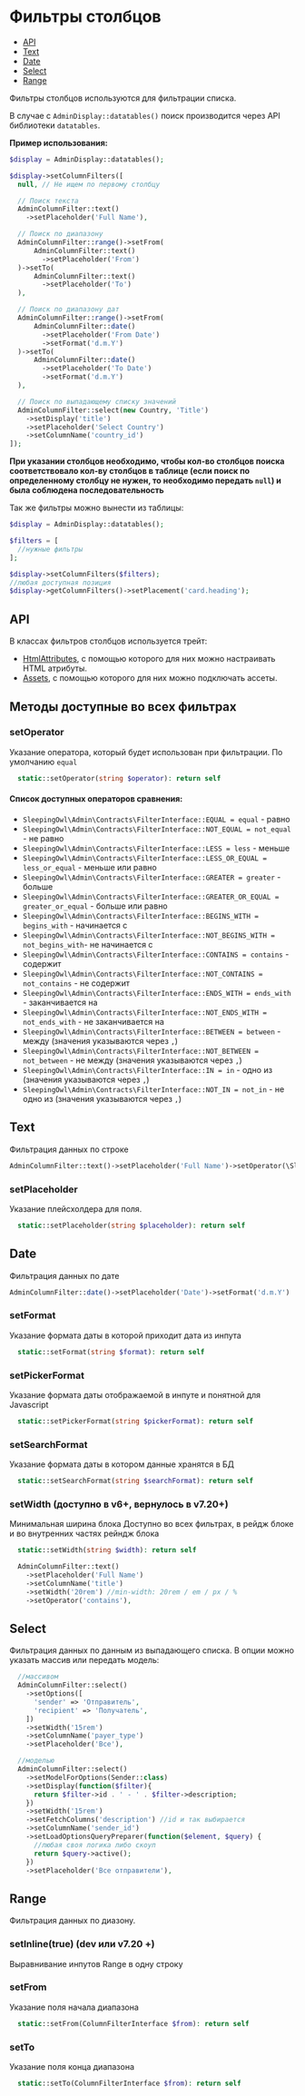 # Фильтры столбцов

 - [API](#api)
 - [Text](#text)
 - [Date](#date)
 - [Select](#select)
 - [Range](#range)

Фильтры столбцов используются для фильтрации списка.

В случае с `AdminDisplay::datatables()` поиск производится через API библиотеки `datatables`.

**Пример использования:**

```php
$display = AdminDisplay::datatables();

$display->setColumnFilters([
  null, // Не ищем по первому столбцу

  // Поиск текста
  AdminColumnFilter::text()
    ->setPlaceholder('Full Name'),

  // Поиск по диапазону
  AdminColumnFilter::range()->setFrom(
      AdminColumnFilter::text()
        ->setPlaceholder('From')
  )->setTo(
      AdminColumnFilter::text()
        ->setPlaceholder('To')
  ),

  // Поиск по диапазону дат
  AdminColumnFilter::range()->setFrom(
      AdminColumnFilter::date()
        ->setPlaceholder('From Date')
        ->setFormat('d.m.Y')
  )->setTo(
      AdminColumnFilter::date()
        ->setPlaceholder('To Date')
        ->setFormat('d.m.Y')
  ),

  // Поиск по выпадающему списку значений
  AdminColumnFilter::select(new Country, 'Title')
    ->setDisplay('title')
    ->setPlaceholder('Select Country')
    ->setColumnName('country_id')
]);
```

**При указании столбцов необходимо, чтобы кол-во столбцов поиска соответствовало кол-ву столбцов в таблице (если поиск по определенному столбцу не нужен, то необходимо передать `null`) и была соблюдена последовательность**


Так же фильтры можно вынести из таблицы:

```php
$display = AdminDisplay::datatables();

$filters = [
  //нужные фильтры
];

$display->setColumnFilters($filters);
//любая доступная позиция
$display->getColumnFilters()->setPlacement('card.heading');
```


## API

В классах фильтров столбцов используется трейт:
 - [HtmlAttributes](html_attributes), с помощью которого для них можно настраивать HTML атрибуты.
 - [Assets](assets#assets-trait), с помощью которого для них можно подключать ассеты.

## Методы доступные во всех фильтрах


### setOperator
Указание оператора, который будет использован при фильтрации. По умолчанию `equal`

```php
  static::setOperator(string $operator): return self
```

#### Список доступных операторов сравнения:

  - `SleepingOwl\Admin\Contracts\FilterInterface::EQUAL = equal` - равно
  - `SleepingOwl\Admin\Contracts\FilterInterface::NOT_EQUAL = not_equal` - не равно
  - `SleepingOwl\Admin\Contracts\FilterInterface::LESS = less` - меньше
  - `SleepingOwl\Admin\Contracts\FilterInterface::LESS_OR_EQUAL = less_or_equal` - меньше или равно
  - `SleepingOwl\Admin\Contracts\FilterInterface::GREATER = greater` - больше
  - `SleepingOwl\Admin\Contracts\FilterInterface::GREATER_OR_EQUAL = greater_or_equal` - больше или равно
  - `SleepingOwl\Admin\Contracts\FilterInterface::BEGINS_WITH = begins_with` - начинается с
  - `SleepingOwl\Admin\Contracts\FilterInterface::NOT_BEGINS_WITH = not_begins_with`- не начинается с
  - `SleepingOwl\Admin\Contracts\FilterInterface::CONTAINS = contains` - содержит
  - `SleepingOwl\Admin\Contracts\FilterInterface::NOT_CONTAINS = not_contains` - не содержит
  - `SleepingOwl\Admin\Contracts\FilterInterface::ENDS_WITH = ends_with` - заканчивается на
  - `SleepingOwl\Admin\Contracts\FilterInterface::NOT_ENDS_WITH = not_ends_with` - не заканчивается на
  - `SleepingOwl\Admin\Contracts\FilterInterface::BETWEEN = between` - между (значения указываются через `,`)
  - `SleepingOwl\Admin\Contracts\FilterInterface::NOT_BETWEEN = not_between` - не между (значения указываются через `,`)
  - `SleepingOwl\Admin\Contracts\FilterInterface::IN = in` - одно из (значения указываются через `,`)
  - `SleepingOwl\Admin\Contracts\FilterInterface::NOT_IN = not_in` - не одно из (значения указываются через `,`)


## Text
Фильтрация данных по строке

```php
AdminColumnFilter::text()->setPlaceholder('Full Name')->setOperator(\SleepingOwl\Admin\Contracts\FilterInterface::CONTAINS)
```

### setPlaceholder
Указание плейсхолдера для поля.

```php
  static::setPlaceholder(string $placeholder): return self
```


## Date
Фильтрация данных по дате

```php
AdminColumnFilter::date()->setPlaceholder('Date')->setFormat('d.m.Y')
```

### setFormat
Указание формата даты в которой приходит дата из инпута

```php
  static::setFormat(string $format): return self
```

### setPickerFormat
Указание формата даты отображаемой в инпуте и понятной для Javascript

```php
  static::setPickerFormat(string $pickerFormat): return self
```

### setSearchFormat
Указание формата даты в котором данные хранятся в БД

```php
  static::setSearchFormat(string $searchFormat): return self
```

### setWidth (доступно в v6+, вернулось в v7.20+)
Минимальная ширина блока
Доступно во всех фильтрах, в рейдж блоке и во внутренних частях рейндж блока

```php
  static::setWidth(string $width): return self

  AdminColumnFilter::text()
    ->setPlaceholder('Full Name')
    ->setColumnName('title')
    ->setWidth('20rem') //min-width: 20rem / em / px / %
    ->setOperator('contains'),
```


## Select
Фильтрация данных по данным из выпадающего списка.
В опции можно указать массив или передать модель:

```php
  //массивом
  AdminColumnFilter::select()
    ->setOptions([
      'sender' => 'Отправитель',
      'recipient' => 'Получатель',
    ])
    ->setWidth('15rem')
    ->setColumnName('payer_type')
    ->setPlaceholder('Все'),

  //моделью
  AdminColumnFilter::select()
    ->setModelForOptions(Sender::class)
    ->setDisplay(function($filter){
      return $filter->id . ' - ' . $filter->description;
    })
    ->setWidth('15rem')
    ->setFetchColumns('description') //id и так выбирается
    ->setColumnName('sender_id')
    ->setLoadOptionsQueryPreparer(function($element, $query) {
      //любая своя логика либо скоуп
      return $query->active();
    })
    ->setPlaceholder('Все отправители'),
```


## Range
Фильтрация данных по диазону.


### setInline(true) (dev или v7.20 +)
Выравнивание инпутов Range в одну строку


### setFrom
Указание поля начала диапазона

```php
  static::setFrom(ColumnFilterInterface $from): return self
```

### setTo
Указание поля конца диапазона

```php
  static::setTo(ColumnFilterInterface $from): return self
```
